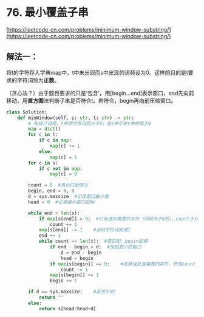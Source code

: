 # 76. 最小覆盖子串

[https://leetcode-cn.com/problems/minimum-window-substring/](https://leetcode-cn.com/problems/minimum-window-substring/)

## 解法一：

将t的字符存入字典map中，t中未出现而s中出现的词频设为0。这样的目的是t要求的字符词频为**正数**。

（贪心法？）由于题目要求的只是‘包含’，用\[begin…end\]表示窗口，end先向前移动，用**直方图**法判断子串是否符合t。若符合，begin再向前压缩窗口。

```python
class Solution:
    def minWindow(self, s: str, t: str) -> str:
		# 先统计词频，t中的字符词频大于0，在s中不在t中的等于0        
        map = dict()    
        for c in t:
            if c in map:
                map[c] += 1
            else:
                map[c] = 1
        for c in s:
            if c not in map:
                map[c] = 0

        count = 0  #表示匹配情况
        begin, end = 0, 0
        d = sys.maxsize  #记录窗口最小值
        head = 0  #记录最小窗口起始

        while end < len(s):
            if map[s[end]] > 0:  #只有遇到需要的字符（词频大于0的），count才计数
                count += 1
            map[s[end]] -= 1    #当前字符词频减1
            end += 1
            while count == len(t):  #若匹配，begin前移
                if end - begin < d:  #找到更小的窗口
                    d = end - begin
                    head = begin  
                if map[s[begin]] == 0:    #若移动处是需要的字符，修改count
                    count -= 1
                map[s[begin]] += 1
                begin += 1

        if d == sys.maxsize:    #若找不到
            return ""
        else:
            return s[head:head+d]
```


